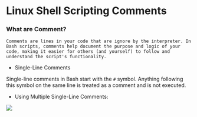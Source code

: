 # Linux Shell Scripting Comments

### What are Comment?

```Comments are lines in your code that are ignore by the interpreter. In Bash scripts, comments help document the purpose and logic of your code, making it easier for others (and yourself) to follow and understand the script's functionality.```

- Single-Line Comments

Single-line comments in Bash start with the `#` symbol. Anything following this symbol on the same line is treated as a comment and is not executed.

- Using Multiple Single-Line Comments:

![](img/1.%20single%20line%20comment.PNG)